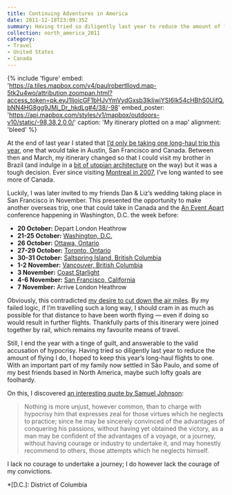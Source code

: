 ```yaml
---
title: Continuing Adventures in America
date: 2011-12-18T23:09:35Z
summary: Having tried so diligently last year to reduce the amount of flying I do, I hoped to keep this year’s long-haul flights to one. With an important part of my family now settled in São Paulo, and some of my best friends based in San Francisco, maybe such lofty goals are foolhardy. Before I write about my most recent travels, I address the hypocrisy in taking such a trip.
collection: north_america_2011
category:
- Travel
- United States
- Canada
---
```

{% include 'figure'
  embed: 'https://a.tiles.mapbox.com/v4/paulrobertlloyd.map-5tk2u4wo/attribution,zoompan.html?access_token=pk.eyJ1IjoicGF1bHJvYmVydGxsb3lkIiwiYSI6Ik54cHBhS0UifQ.bNN4HG8gg9JMj_Dr_hkdLg#4/38/-98'
  embed_poster: 'https://api.mapbox.com/styles/v1/mapbox/outdoors-v10/static/-98,38,2,0,0/'
  caption: 'My itinerary plotted on a map'
  alignment: 'bleed'
%}

At the end of last year I stated that [I’d only be taking one long-haul trip this year][1], one that would take in Austin, San Francisco and Canada. Between then and March, my itinerary changed so that I could visit my brother in Brazil (and indulge in a [bit of utopian architecture][2] on the way) but it was a tough decision. Ever since visiting [Montreal in 2007][3], I’ve long wanted to see more of Canada.

Luckily, I was later invited to my friends Dan & Liz’s wedding taking place in San Francisco in November. This presented the opportunity to make another overseas trip, one that could take in Canada and the [An Event Apart][4] conference happening in Washington, D.C. the week before:

* **20 October:** Depart London Heathrow
* **21-25 October:** [Washington, D.C.][5]
* **26 October:** [Ottawa, Ontario][6]
* **27-29 October:** [Toronto, Ontario][7]
* **30-31 October:** [Saltspring Island, British Columbia][8]
* **1-2 November:** [Vancouver, British Columbia][9]
* **3 November:** [Coast Starlight][10]
* **4-6 November:** [San Francisco, California][10]
* **7 November:** Arrive London Heathrow

Obviously, this contradicted [my desire to cut down the air miles][11]. By my failed logic, if I’m travelling such a long way, I should cram in as much as possible for that distance to have been worth flying — even if doing so would result in further flights. Thankfully parts of this itinerary were joined together by rail, which remains my favourite means of travel.

Still, I end the year with a tinge of guilt, and answerable to the valid accusation of hypocrisy. Having tried so diligently last year to reduce the amount of flying I do, I hoped to keep this year’s long-haul flights to one. With an important part of my family now settled in São Paulo, and some of my best friends based in North America, maybe such lofty goals are foolhardy.

On this, I discovered [an interesting quote by Samuel Johnson][12]:

> Nothing is more unjust, however common, than to charge with hypocrisy him that expresses zeal for those virtues which he neglects to practice; since he may be sincerely convinced of the advantages of conquering his passions, without having yet obtained the victory, as a man may be confident of the advantages of a voyage, or a journey, without having courage or industry to undertake it, and may honestly recommend to others, those attempts which he neglects himself.

I lack no courage to undertake a journey; I do however lack the courage of my convictions.

[1]: /2010/10/sxsw_greener_is_better
[2]: /2011/07/the_architecture_of_brasilia
[3]: http://lloydyweb.paulrobertlloyd.com/blog/2007/07/a_few_days_in_montreal
[4]: http://aneventapart.com/2011/dc/
[5]: /2011/12/washington_dc
[6]: /2011/12/ottawa
[7]: /2011/12/toronto
[8]: /2011/12/saltspring_island
[9]: /2011/12/vancouver
[10]: /2012/01/san_francisco
[11]: /2010/02/a_green_focus
[12]: https://en.wikipedia.org/wiki/Hypocrisy

*[D.C.]: District of Columbia
